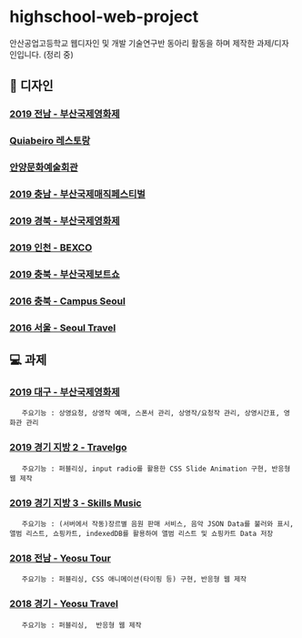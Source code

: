 # highschool-web-project
안산공업고등학교 웹디자인 및 개발 기술연구반 동아리 활동을 하며 제작한 과제/디자인입니다. (정리 중)

## 🎨 디자인

### [2019 전남 - 부산국제영화제](https://github.com/jae-hyeok02/highschool-web-project/blob/main/%EB%94%94%EC%9E%90%EC%9D%B8/2019%20%EC%A0%84%EB%82%A8(%EB%B6%80%EC%82%B0%EA%B5%AD%EC%A0%9C%EC%98%81%ED%99%94%EC%A0%9C).png) 
### [Quiabeiro 레스토랑](https://github.com/jae-hyeok02/highschool-web-project/blob/main/%EB%94%94%EC%9E%90%EC%9D%B8/Quiabeiro%20%EB%A0%88%EC%8A%A4%ED%86%A0%EB%9E%91.png) 
### [안양문화예술회관](https://github.com/jae-hyeok02/highschool-web-project/blob/main/%EB%94%94%EC%9E%90%EC%9D%B8/%EC%95%88%EC%96%91%EB%AC%B8%ED%99%94%EC%98%88%EC%88%A0%ED%9A%8C%EA%B4%80.png) 
### [2019 충남 - 부산국제매직페스티벌](https://github.com/jae-hyeok02/highschool-web-project/blob/main/%EB%94%94%EC%9E%90%EC%9D%B8/2019%20%EC%B6%A9%EB%82%A8(%EB%B6%80%EC%82%B0%EA%B5%AD%EC%A0%9C%EB%A7%A4%EC%A7%81%ED%8E%98%EC%8A%A4%ED%8B%B0%EB%B2%8C).jpg) 
### [2019 경북 - 부산국제영화제](https://github.com/jae-hyeok02/highschool-web-project/blob/main/%EB%94%94%EC%9E%90%EC%9D%B8/2019%20%EA%B2%BD%EB%B6%81(%EB%B6%80%EC%82%B0%EA%B5%AD%EC%A0%9C%EC%98%81%ED%99%94%EC%A0%9C).jpg) 
### [2019 인천 - BEXCO](https://github.com/jae-hyeok02/highschool-web-project/blob/main/%EB%94%94%EC%9E%90%EC%9D%B8/2019%20%EC%9D%B8%EC%B2%9C(Bexco).png) 
### [2019 충북 - 부산국제보트쇼](https://github.com/jae-hyeok02/highschool-web-project/blob/main/%EB%94%94%EC%9E%90%EC%9D%B8/2019%20%EC%B6%A9%EB%B6%81(%EB%B6%80%EC%82%B0%EA%B5%AD%EC%A0%9C%EB%B3%B4%ED%8A%B8%EC%87%BC).jpg) 
### [2016 충북 - Campus Seoul](https://github.com/jae-hyeok02/highschool-web-project/blob/main/%EB%94%94%EC%9E%90%EC%9D%B8/2016%20%EC%B6%A9%EB%B6%81(Campus%20Seoul).jpg) 
### [2016 서울 - Seoul Travel](https://github.com/jae-hyeok02/highschool-web-project/blob/main/%EB%94%94%EC%9E%90%EC%9D%B8/2016%20%EC%84%9C%EC%9A%B8(Seoul%20Travel).png) 


## 💻 과제

### [2019 대구 - 부산국제영화제](https://github.com/jae-hyeok02/highschool-web-project/tree/main/%EA%B3%BC%EC%A0%9C/2019%20%EC%A0%84%EA%B5%AD%20%5B%EB%8C%80%EA%B5%AC%5D) 
       주요기능 : 상영요청, 상영작 예매, 스폰서 관리, 상영작/요청작 관리, 상영시간표, 영화관 관리

### [2019 경기 지방 2 - Travelgo](https://github.com/jae-hyeok02/highschool-web-project/tree/main/%EA%B3%BC%EC%A0%9C/2019%20%EC%A7%80%EB%B0%A9%202%20%5B%EA%B2%BD%EA%B8%B0%5D) 
       주요기능 : 퍼블리싱, input radio를 활용한 CSS Slide Animation 구현, 반응형 웹 제작

### [2019 경기 지방 3 - Skills Music](https://github.com/jae-hyeok02/highschool-web-project/tree/main/%EA%B3%BC%EC%A0%9C/2019%20%EC%A7%80%EB%B0%A9%203%20%5B%EA%B2%BD%EA%B8%B0%5D) 
       주요기능 : (서버에서 작동)장르별 음원 판매 서비스, 음악 JSON Data를 불러와 표시, 앨범 리스트, 쇼핑카트, indexedDB를 활용하여 앨범 리스트 및 쇼핑카트 Data 저장      

### [2018 전남 - Yeosu Tour](https://github.com/jae-hyeok02/highschool-web-project/tree/main/%EA%B3%BC%EC%A0%9C/2018%20%EC%A0%84%EA%B5%AD%202%20%5B%EC%A0%84%EB%82%A8%5D) 
       주요기능 : 퍼블리싱, CSS 애니메이션(타이핑 등) 구현, 반응형 웹 제작

### [2018 경기 - Yeosu Travel](https://github.com/jae-hyeok02/highschool-web-project/tree/main/%EA%B3%BC%EC%A0%9C/2018%20%EC%A0%84%EA%B5%AD%202%20%5B%EA%B2%BD%EA%B8%B0%5D) 
       주요기능 : 퍼블리싱,  반응형 웹 제작
